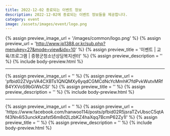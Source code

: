 ```yaml
---
title: 2022-12-02 종료되는 이벤트 정보
description: 2022-12-02에 종료되는 이벤트 정보들을 제공합니다.
category: event
image: /assets/images/event/logo.png
---
```

{% assign preview_image_url = '/images/common/logo.png' %}
{% assign preview_url = 'http://www.jp1388.or.kr/sub.php?menukey=27&mode=view&idx=10' %}
{% assign preview_title = '이벤트 | 교육/프로그램 | 증평군청소년상담복지센터' %}
{% assign preview_description = '' %}
{% include body-preview.html %}
<hr>{% assign preview_image_url = '' %}
{% assign preview_url = 'pfbid02ZVgvVA4CXBTs1QNQMXy6yqdCGMCdNcYcMmhK7fdPvkWutvMRfB4YXVoS9bGiWsCSl' %}
{% assign preview_title = '' %}
{% assign preview_description = '' %}
{% include body-preview.html %}
<hr>{% assign preview_image_url = '' %}
{% assign preview_url = 'https://www.facebook.com/hanwoo114/posts/pfbid02R5jsraTZvUbscC5qtAf43Nn4i53unckKzafst56m8d2LzbKZ4haXqq7BcmP62Zy1l' %}
{% assign preview_title = '' %}
{% assign preview_description = '' %}
{% include body-preview.html %}